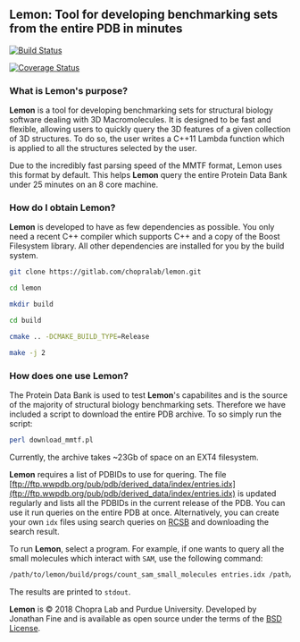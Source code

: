 ## Lemon:  Tool for developing benchmarking sets from the entire PDB in minutes 

[![Build Status](https://travis-ci.org/chopralab/lemon.svg?branch=master)](https://travis-ci.org/chopralab/lemon)

[![Coverage Status](https://coveralls.io/repos/github/chopralab/lemon/badge.svg?branch=master)](https://coveralls.io/github/chopralab/lemon?branch=master)

### What is Lemon's purpose?

**Lemon** is a tool for developing benchmarking sets for structural biology software dealing with 3D Macromolecules.  It is designed to be fast and flexible, allowing users to quickly query the 3D features of a given collection of 3D structures.  To do so, the user writes a C++11 Lambda function which is applied to all the structures selected by the user.

Due to the incredibly fast parsing speed of the MMTF format, Lemon uses this format by default.  This helps **Lemon** query the entire Protein Data Bank under 25 minutes on an 8 core machine.

### How do I obtain Lemon?

**Lemon** is developed to have as few dependencies as possible. You only need a recent C++ compiler which supports C++ and a copy of the Boost Filesystem library. All other dependencies are installed for you by the build system.

```bash
git clone https://gitlab.com/chopralab/lemon.git

cd lemon

mkdir build

cd build

cmake .. -DCMAKE_BUILD_TYPE=Release

make -j 2

```

### How does one use Lemon?

The Protein Data Bank is used to test **Lemon**'s capabilites and is the source of the majority of structural biology benchmarking sets.  Therefore we have included a script to download the entire PDB archive.  To so simply run the script:

```bash
perl download_mmtf.pl
```

Currently, the archive takes ~23Gb of space on an EXT4 filesystem.

**Lemon** requires a list of PDBIDs to use for quering.  The file [ftp://ftp.wwpdb.org/pub/pdb/derived_data/index/entries.idx](ftp://ftp.wwpdb.org/pub/pdb/derived_data/index/entries.idx) is updated regularly and lists all the PDBIDs in the current release of the PDB. You can use it run queries on the entire PDB at once.  Alternatively, you can create your own `idx` files using search queries on [RCSB](https://rcsb.org) and downloading the search result.

To run **Lemon**, select a program. For example, if one wants to query all the small molecules which interact with `SAM`, use the following command:

```bash
/path/to/lemon/build/progs/count_sam_small_molecules entries.idx /path/to/pdb/archive <interaction cutoff> <number of cores>
```

The results are printed to `stdout`.

**Lemon** is &copy; 2018 Chopra Lab and Purdue University. Developed by Jonathan Fine and is  available as open source under the terms of the [BSD License](http://opensource.org/licenses/BSD). 
